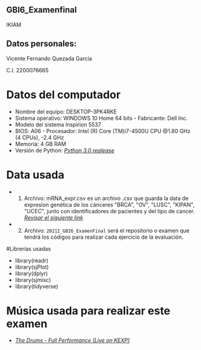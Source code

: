 ## GBI6_Examenfinal
IKIAM
##
## Datos personales:

Vicente Fernando Quezada García

C.I. 2200076665

# Datos del computador
- Nombre del equipo: DESKTOP-3PK4RKE 
- Sistema operativo: WINDOWS 10 
Home 64 bits - Fabricante: Dell Inc. 
- Modelo del sistema Inspirion 5537 
- BIOS: A06 - Procesador: Intel (R) Core (TM)i7-4500U CPU @1.80 GHz (4 
CPUs), -2.4 GHz 
- Memoria: 4 GB RAM
- Versión de Python: [*Python 3.0 realease*](https://www.python.org/download/releases/3.0/)
# Data usada
- 1. Archivo: mRNA_expr.csv es un archivo .csv que guarda la data de expresíon genética de los cánceres "BRCA", "OV", "LUSC", "KIPAN", "UCEC", junto con identificadores de pacientes y del tipo de cancer. [*Revisar el siguiente link*](https://gdac.broadinstitute.org/)
- 2. Archivo: ```2021I_GBI6_ExamenFinal``` será el repositorio o examen que tendrá los códigos para realizar cada ejercicio de la evaluación.

#Librerías usadas
- library(readr)
- library(sjPlot)
- library(dplyr)
- library(sjmisc)
- library(tidyverse)

# Música usada para realizar este examen
- [*The Drums - Full Performance (Live on KEXP)*](https://www.youtube.com/watch?v=eZBcuV1nfVk)

